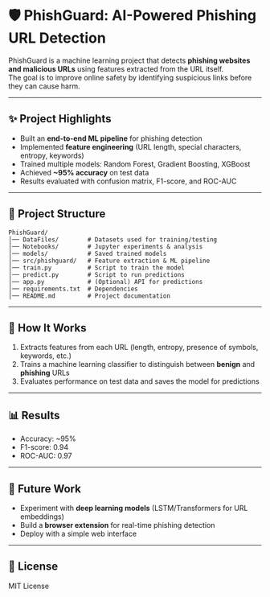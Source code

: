 # 🛡️ PhishGuard: AI-Powered Phishing URL Detection  

PhishGuard is a machine learning project that detects **phishing websites and malicious URLs** using features extracted from the URL itself.  
The goal is to improve online safety by identifying suspicious links before they can cause harm.  

---

## ✨ Project Highlights
- Built an **end-to-end ML pipeline** for phishing detection  
- Implemented **feature engineering** (URL length, special characters, entropy, keywords)  
- Trained multiple models: Random Forest, Gradient Boosting, XGBoost  
- Achieved **~95% accuracy** on test data  
- Results evaluated with confusion matrix, F1-score, and ROC-AUC  

---

## 📂 Project Structure
```
PhishGuard/
│── DataFiles/        # Datasets used for training/testing
│── Notebooks/        # Jupyter experiments & analysis
│── models/           # Saved trained models
│── src/phishguard/   # Feature extraction & ML pipeline
│── train.py          # Script to train the model
│── predict.py        # Script to run predictions
│── app.py            # (Optional) API for predictions
│── requirements.txt  # Dependencies
│── README.md         # Project documentation
```

---

## 🚀 How It Works
1. Extracts features from each URL (length, entropy, presence of symbols, keywords, etc.)  
2. Trains a machine learning classifier to distinguish between **benign** and **phishing** URLs  
3. Evaluates performance on test data and saves the model for predictions  

---

## 📊 Results
- Accuracy: ~95%  
- F1-score: 0.94  
- ROC-AUC: 0.97  

---

## 🔮 Future Work
- Experiment with **deep learning models** (LSTM/Transformers for URL embeddings)  
- Build a **browser extension** for real-time phishing detection  
- Deploy with a simple web interface  

---

## 📜 License
MIT License
